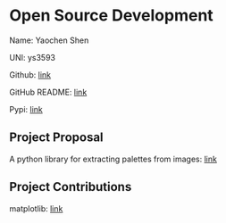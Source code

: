 # Open Source Development

Name: Yaochen Shen

UNI: ys3593

Github: [link](https://github.com/ys3593)

GitHub README: [link](https://github.com/ys3593/ys3593/blob/main/README.md)

Pypi: [link](https://pypi.org/user/ycshen/)

## Project Proposal

A python library for extracting palettes from images: [link](../projects/python/palettes.md)  

## Project Contributions

matplotlib: [link](../projects/python/matplotlib.md)
